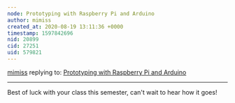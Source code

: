 ```yaml
---
node: Prototyping with Raspberry Pi and Arduino
author: mimiss
created_at: 2020-08-19 13:11:36 +0000
timestamp: 1597842696
nid: 20899
cid: 27251
uid: 579821
---
```




[mimiss](../profile/mimiss) replying to: [Prototyping with Raspberry Pi and Arduino](../notes/limako/09-17-2019/prototyping-with-raspberry-pi-and-arduino)

----
Best of luck with your class this semester, can't wait to hear how it goes!